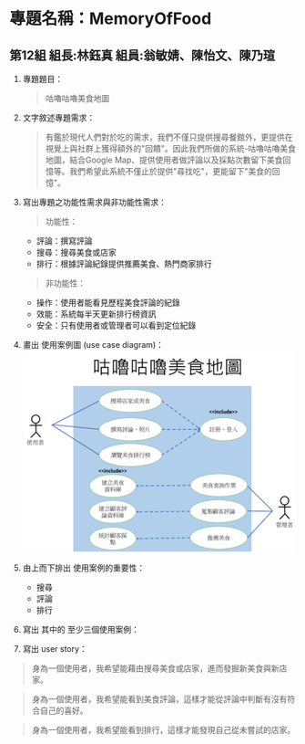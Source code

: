 # 專題名稱：MemoryOfFood 
## 第12組 組長:林鈺真 組員:翁敏婧、陳怡文、陳乃瑄

1. 專題題目：
   > 咕嚕咕嚕美食地圖
2. 文字敘述專題需求：
   > 有鑑於現代人們對於吃的需求，我們不僅只提供搜尋餐館外，更提供在視覺上與社群上獲得額外的"回饋"。因此我們所做的系統-咕嚕咕嚕美食地圖，結合Google Map、提供使用者做評論以及採點次數留下美食回憶等。我們希望此系統不僅止於提供"尋找吃"，更能留下"美食的回憶"。
    
3. 寫出專題之功能性需求與非功能性需求：
   > 功能性：
   
   * 評論：撰寫評論
   * 搜尋：搜尋美食或店家
   * 排行：根據評論紀錄提供推薦美食、熱門商家排行
   
   > 非功能性：
   
   * 操作：使用者能看見歷程美食評論的紀錄
   * 效能：系統每半天更新排行榜資訊
   * 安全：只有使用者或管理者可以看到定位紀錄
   
4. 畫出 使用案例圖 (use case diagram)：
![Photo](圖片1.png "使用案例圖")

5. 由上而下排出 使用案例的重要性：
   * 搜尋
   * 評論
   * 排行

6. 寫出 其中的 至少三個使用案例：
  
7. 寫出 user story：
  > 身為一個使用者，我希望能藉由搜尋美食或店家，進而發掘新美食與新店家。

  > 身為一個使用者，我希望能看到美食評論，這樣才能從評論中判斷有沒有符合自己的喜好。

  > 身為一個使用者，我希望能看到排行，這樣才能發現自己從未嘗試的店家。
